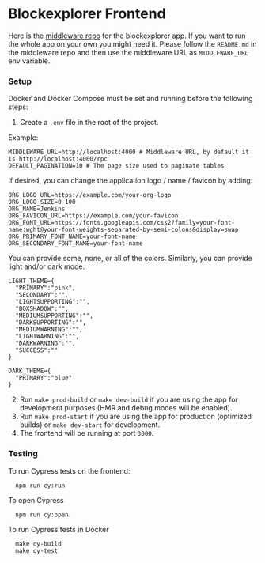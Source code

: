 # Blockexplorer Frontend

Here is the [middleware repo](https://github.com/casper-network/casper-blockexplorer-middleware) for the blockexplorer app.
If you want to run the whole app on your own you might need it. Please follow the `README.md` in the middleware repo and then use the middleware URL as `MIDDLEWARE_URL` env variable.

### Setup

Docker and Docker Compose must be set and running before the following steps:

1. Create a `.env` file in the root of the project.

Example:
```
MIDDLEWARE_URL=http://localhost:4000 # Middleware URL, by default it is http://localhost:4000/rpc
DEFAULT_PAGINATION=10 # The page size used to paginate tables
```

If desired, you can change the application logo / name / favicon by adding:

```
ORG_LOGO_URL=https://example.com/your-org-logo
ORG_LOGO_SIZE=0-100
ORG_NAME=Jenkins
ORG_FAVICON_URL=https://example.com/your-favicon
ORG_FONT_URL=https://fonts.googleapis.com/css2?family=your-font-name:wght@your-font-weights-separated-by-semi-colons&display=swap
ORG_PRIMARY_FONT_NAME=your-font-name
ORG_SECONDARY_FONT_NAME=your-font-name
```

You can provide some, none, or all of the colors. Similarly, you can provide light and/or dark mode.

```
LIGHT_THEME={
  "PRIMARY":"pink",
  "SECONDARY":"",
  "LIGHTSUPPORTING":"",
  "BOXSHADOW":"",
  "MEDIUMSUPPORTING":"",
  "DARKSUPPORTING":"",
  "MEDIUMWARNING":"",
  "LIGHTWARNING":"",
  "DARKWARNING":"",
  "SUCCESS":""
}

DARK_THEME={
  "PRIMARY":"blue"
}

```

2. Run `make prod-build` or `make dev-build` if you are using the app for development purposes (HMR and debug modes will be enabled).
3. Run `make prod-start` if you are using the app for production (optimized builds) or `make dev-start` for development. 
4. The frontend will be running at port `3000`. 

### Testing
To run Cypress tests on the frontend:
```
  npm run cy:run
```

To open Cypress
```
  npm run cy:open
```

To run Cypress tests in Docker
```
  make cy-build
  make cy-test
```